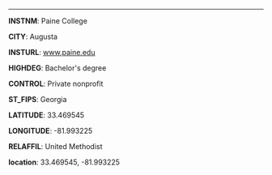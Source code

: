 
---
**INSTNM**: Paine College

**CITY**: Augusta

**INSTURL**: www.paine.edu

**HIGHDEG**: Bachelor's degree

**CONTROL**: Private nonprofit

**ST_FIPS**: Georgia

**LATITUDE**: 33.469545

**LONGITUDE**: -81.993225

**RELAFFIL**: United Methodist

**location**: 33.469545, -81.993225